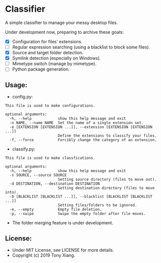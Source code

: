 # Classifier
A simple classifier to manage your messy desktop files.

Under development now, preparing to archive these goals:

- [x] Configuration for files' extensions. 
- [ ] Regular expression searching (using a blacklist to block some files).
- [x] Source and target folder detection.
- [x] Symlink detection (especially on Windows).
- [ ] Mimetype switch (manage by mimetype).
- [ ] Python package generation.

## Usage:
* config.py:
```
This file is used to make configurations.

optional arguments:
  -h, --help            show this help message and exit
  -n NAME, --name NAME  Set the name of a single extension set.
  -e [EXTENSION [EXTENSION ...]], --extension [EXTENSION [EXTENSION ...]]
                        Define the extensions to classify your files.
  -f, --force           Forcibly change the category of an extension.
```
* classify.py:
```
This file is used to make classfications.

optional arguments:
  -h, --help            show this help message and exit
  -s SOURCE, --source SOURCE
                        Setting source directory (files to move out).
  -d DESTINATION, --destination DESTINATION
                        Setting destination directory (files to move into).
  -b [BLACKLIST [BLACKLIST ...]], --blacklist [BLACKLIST [BLACKLIST ...]]
                        Setting files/folders to be ignored.
  -e, --empty           Empty file deletion.
  -p, --swipe           Swipe the empty folder after file moves.
```
* The folder merging feature is under development.

## License:
* Under MIT License, see LICENSE for more details.
* Copyright (c) 2019 Tony Xiang.
